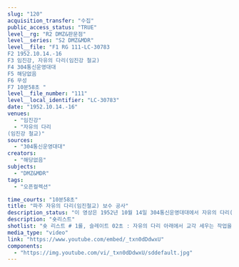 ```yaml
---
slug: "120"
acquisition_transfer: "수집"
public_access_status: "TRUE"
level__rg: "R2 DMZ&판문점"
level__series: "S2 DMZ&MDR"
level__file: "F1 RG 111-LC-30783
F2 1952.10.14.-16
F3 임진강, 자유의 다리(임진강 철교)
F4 304통신운영대대
F5 해당없음 
F6 무성 
F7 10분58초 "
level__file_number: "111"
level__local_identifier: "LC-30783"
date: "1952.10.14.-16"
venues: 
  - "임진강"
  - "자유의 다리
(임진강 철교)"
sources: 
  - "304통신운영대대"
creators: 
  - "해당없음"
subjects: 
  - "DMZ&MDR"
tags: 
  - "오픈컬렉션"

time_courts: "10분58초"
title: "파주 자유의 다리(임진철교) 보수 공사"
description_status: "이 영상은 1952년 10월 14일 304통신운영대대에서 자유의 다리(임진철교, 문산읍 마정리-장단면 노상리)를 복수하는 것을 담고 있다. 이 공사는 2건설공병단 84건설공병대대가 직접 나섰는데 기존 임진강 철교의 보수공사와 문산읍 마정리 ‘독개다리’와 연결하는 다리 공사를 맡아 진행된 것이다. "
description: "숏리스트"
shotlist: "숏 리스트 # 1롤, 슬레이트 02초 : 자유의 다리 아래에서 교각 세우는 작업을 하고 있는 사람들, 크레인으로 교 각을 운반하고 있다. # 2롤, 슬레이트 1분05초 : 교각이 세워지고 있다. 교각 작업은 한국 민간인들이 직접 하고 있다. # 3롤, 슬레이트 2분18초 : 자유의 다리가 보인다. 교각 작업이 계속 이어진다. # 4롤 슬레이트 3분19초 : 자유의 다리 옆에서 새로운 교각 작업이 이어진다. 보트를 이용해 교각 빔 을 이동하고 있다. 이미 폭격으로 파괴된 자유의 다리가 있다. # 5롤 슬레이트 4분22초 : 여러 고무보트를 이용해 빔이 옮겨지고 있다. 크레인으로 이용해 빔이 상부 로 옮겨진다. # 7롤 슬레이트 6분39초 : 다른 빔들이 크레인으로 다시 상부로 옮겨진다. 주변에 파괴된 자유의 다리 다른 교각이 보인다. # 8롤 슬레이트 7분43초 : 계속 교각 작업이 이어진다. # 9롤 슬레이트 8분46초 : 미군 기술자가 크레인 위에서 감독하고 있다. # 10롤 슬레이트 9분53초 : 크레인이 큰 교각의 빔을 세우고 있다. 주변에 파괴된 기존 다리를 비추고 있다. "
media_type: "video"
link: "https://www.youtube.com/embed/_txn0dDdwxU"
components: 
  - "https://img.youtube.com/vi/_txn0dDdwxU/sddefault.jpg"
---
```

